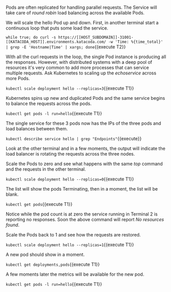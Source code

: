 Pods are often replicated for handling parallel requests. The Service will take care of _round robin_ load balancing across the available Pods.

We will scale the hello Pod up and down. First, in another terminal start a continuous loop that puts some load the service.

`while true; do curl -s https://[[HOST_SUBDOMAIN]]-31001-[[KATACODA_HOST]].environments.katacoda.com/ -w 'Time: %{time_total}' | grep -E 'Hostname|Time' | xargs; done`{{execute T2}}

With all the curl requests in the loop, the single Pod instance is producing all the responses. However, with distributed systems with a deep pool of resources it's very common to add more processes that can service multiple requests. Ask Kubernetes to scaling up the _echoservice_ across more Pods.

`kubectl scale deployment hello --replicas=3`{{execute T1}}

Kubernetes spins up new and duplicated Pods and the same service begins to balance the requests across the pods.

`kubectl get pods -l run=hello`{{execute T1}}

The single service for these 3 pods now has the IPs of the three pods and load balances between them.

`kubectl describe service hello | grep "Endpoints"`{{execute}}

Look at the other terminal and in a few moments, the output will indicate the load balancer is rotating the requests across the three nodes.

Scale the Pods to zero and see what happens with the same _top_ command and the requests in the other terminal.

`kubectl scale deployment hello --replicas=0`{{execute T1}}

The list will show the pods Terminating, then in a moment, the list will be blank.

`kubectl get pods`{{execute T1}}

Notice while the pod count is at zero the service running in Terminal 2 is reporting no responses. Soon the above command will report _No resources found_.

Scale the Pods back to 1 and see how the requests are restored.

`kubectl scale deployment hello --replicas=1`{{execute T1}}

A new pod should show in a moment.

`kubectl get deployments,pods`{{execute T1}}

A few moments later the metrics will be available for the new pod.

`kubectl get pods -l run=hello`{{execute T1}}
